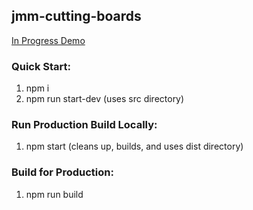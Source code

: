 ## jmm-cutting-boards

[In Progress Demo](http://jmm-cutting-boards.herokuapp.com/)

### Quick Start:
1. npm i
2. npm run start-dev (uses src directory)

### Run Production Build Locally:
1. npm start (cleans up, builds, and uses dist directory)

### Build for Production:
1. npm run build
